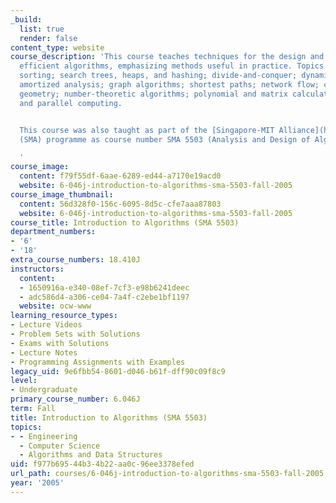 ```yaml
---
_build:
  list: true
  render: false
content_type: website
course_description: 'This course teaches techniques for the design and analysis of
  efficient algorithms, emphasizing methods useful in practice. Topics covered include:
  sorting; search trees, heaps, and hashing; divide-and-conquer; dynamic programming;
  amortized analysis; graph algorithms; shortest paths; network flow; computational
  geometry; number-theoretic algorithms; polynomial and matrix calculations; caching;
  and parallel computing.


  This course was also taught as part of the [Singapore-MIT Alliance](http://web.mit.edu/sma/)
  (SMA) programme as course number SMA 5503 (Analysis and Design of Algorithms).

  '
course_image:
  content: f79f55df-6aae-6289-ed44-a7170e19acd0
  website: 6-046j-introduction-to-algorithms-sma-5503-fall-2005
course_image_thumbnail:
  content: 56d328f0-156c-6095-8d5c-cfe7aaa87803
  website: 6-046j-introduction-to-algorithms-sma-5503-fall-2005
course_title: Introduction to Algorithms (SMA 5503)
department_numbers:
- '6'
- '18'
extra_course_numbers: 18.410J
instructors:
  content:
  - 1650916a-e340-08ef-7cf3-e98b6241deec
  - adc586d4-a306-ce04-7a4f-c2ebe1bf1197
  website: ocw-www
learning_resource_types:
- Lecture Videos
- Problem Sets with Solutions
- Exams with Solutions
- Lecture Notes
- Programming Assignments with Examples
legacy_uid: 9e6fbb54-8601-d046-b61f-dff90c09f8c9
level:
- Undergraduate
primary_course_number: 6.046J
term: Fall
title: Introduction to Algorithms (SMA 5503)
topics:
- - Engineering
  - Computer Science
  - Algorithms and Data Structures
uid: f977b695-44b3-4b22-aa0c-96ee3378efed
url_path: courses/6-046j-introduction-to-algorithms-sma-5503-fall-2005
year: '2005'
---
```

